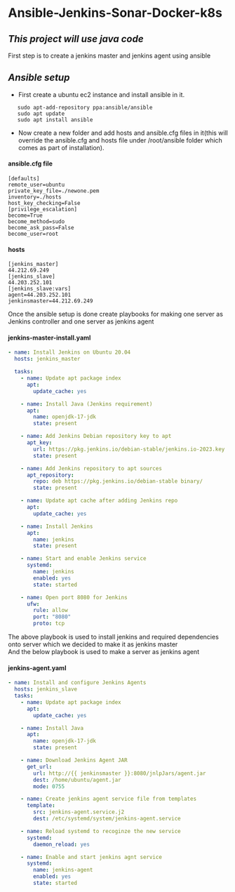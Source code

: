 # Ansible-Jenkins-Sonar-Docker-k8s

## _This project will use java code_

First step is to create a jenkins master and jenkins agent using ansible

## _Ansible setup_

- First create a ubuntu ec2 instance and install ansible in it.

```
   sudo apt-add-repository ppa:ansible/ansible
   sudo apt update
   sudo apt install ansible
```

- Now create a new folder and add hosts and ansible.cfg files in it(this will override the
  ansible.cfg and hosts file under /root/ansible folder which comes as part of installation).

#### ansible.cfg file

```
[defaults]
remote_user=ubuntu
private_key_file=./newone.pem
inventory=./hosts
host_key_checking=False
[privilege_escalation]
become=True
become_method=sudo
become_ask_pass=False
become_user=root
```

#### hosts

```
[jenkins_master]
44.212.69.249
[jenkins_slave]
44.203.252.101
[jenkins_slave:vars]
agent=44.203.252.101
jenkinsmaster=44.212.69.249
```

Once the ansible setup is done create playbooks for making one server as Jenkins controller and one server as jenkins agent

#### jenkins-master-install.yaml

```yaml
- name: Install Jenkins on Ubuntu 20.04
  hosts: jenkins_master

  tasks:
    - name: Update apt package index
      apt:
        update_cache: yes

    - name: Install Java (Jenkins requirement)
      apt:
        name: openjdk-17-jdk
        state: present

    - name: Add Jenkins Debian repository key to apt
      apt_key:
        url: https://pkg.jenkins.io/debian-stable/jenkins.io-2023.key
        state: present

    - name: Add Jenkins repository to apt sources
      apt_repository:
        repo: deb https://pkg.jenkins.io/debian-stable binary/
        state: present

    - name: Update apt cache after adding Jenkins repo
      apt:
        update_cache: yes

    - name: Install Jenkins
      apt:
        name: jenkins
        state: present

    - name: Start and enable Jenkins service
      systemd:
        name: jenkins
        enabled: yes
        state: started

    - name: Open port 8080 for Jenkins
      ufw:
        rule: allow
        port: "8080"
        proto: tcp
```

The above playbook is used to install jenkins and required dependencies onto server which we decided to make it as jenkins master  
And the below playbook is used to make a server as jenkins agent

#### jenkins-agent.yaml

```yaml
- name: Install and configure Jenkins Agents
  hosts: jenkins_slave
  tasks:
    - name: Update apt package index
      apt:
        update_cache: yes

    - name: Install Java
      apt:
        name: openjdk-17-jdk
        state: present

    - name: Download Jenkins Agent JAR
      get_url:
        url: http://{{ jenkinsmaster }}:8080/jnlpJars/agent.jar
        dest: /home/ubuntu/agent.jar
        mode: 0755

    - name: Create jenkins agent service file from templates
      template:
        src: jenkins-agent.service.j2
        dest: /etc/systemd/system/jenkins-agent.service

    - name: Reload systemd to recoginze the new service
      systemd:
        daemon_reload: yes

    - name: Enable and start jenkins agnt service
      systemd:
        name: jenkins-agent
        enabled: yes
        state: started
```
